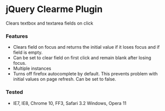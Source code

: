 jQuery Clearme Plugin
===================

Clears textbox and textarea fields on click

### Features

* Clears field on focus and returns the initial value if it loses focus and if field is empty. 
* Can be set to clear field on first click and remain blank after losing focus.
* Multiple instances
* Turns off firefox autocomplete by default. This prevents problem with initial values on page refresh. Can be set to false.

### Tested

* IE7, IE8, Chrome 10, FF3, Safari 3.2 Windows, Opera 11

 